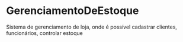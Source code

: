 # GerenciamentoDeEstoque
Sistema de gerenciamento de loja, onde é possível cadastrar clientes, funcionários, controlar estoque
